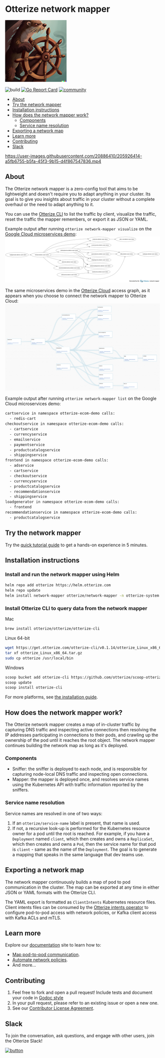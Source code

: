 # Otterize network mapper

<img title="Otter Manning Helm" src="./otterhelm.png" width=200 />


![build](https://github.com/otterize/network-mapper/actions/workflows/build.yaml/badge.svg)
[![Go Report Card](https://goreportcard.com/badge/github.com/otterize/network-mapper/src)](https://goreportcard.com/report/github.com/otterize/network-mapper/src)
[![community](https://img.shields.io/badge/slack-Otterize_Slack-purple.svg?logo=slack)](https://joinslack.otterize.com)

* [About](#about)
* [Try the network mapper](#try-the-network-mapper)
* [Installation instructions](#installation-instructions)
* [How does the network mapper work?](#how-does-the-network-mapper-work)
  * [Components](#components)
  * [Service name resolution](#service-name-resolution)
* [Exporting a network map](#exporting-a-network-map)
* [Learn more](#learn-more)
* [Contributing](#contributing)
* [Slack](#slack)


https://user-images.githubusercontent.com/20886410/205926414-a5fb6755-b5fa-45f3-9b15-d4f867547836.mp4


## About
The Otterize network mapper is a zero-config tool that aims to be lightweight and doesn't require you to adapt anything in your cluster. Its goal is to give you insights about traffic in your cluster without a complete overhaul or the need to adapt anything to it.

You can use the [Otterize CLI](https://github.com/otterize/otterize-cli) to list the traffic by client, visualize the traffic, reset the traffic the mapper remembers, or export it as JSON or YAML.

Example output after running `otterize network-mapper visualize` on the [Google Cloud microservices demo](https://github.com/GoogleCloudPlatform/microservices-demo):
![graph](visualize-example.png)

The same microservices demo in the [Otterize Cloud](https://otterize.com/cloud-beta) access graph, as it appears when you choose to connect the network mapper to Otterize Cloud:
![image](cloud-example.png)


Example output after running `otterize network-mapper list` on the Google Cloud microservices demo:
```bash
cartservice in namespace otterize-ecom-demo calls:
  - redis-cart
checkoutservice in namespace otterize-ecom-demo calls:
  - cartservice
  - currencyservice
  - emailservice
  - paymentservice
  - productcatalogservice
  - shippingservice
frontend in namespace otterize-ecom-demo calls:
  - adservice
  - cartservice
  - checkoutservice
  - currencyservice
  - productcatalogservice
  - recommendationservice
  - shippingservice
loadgenerator in namespace otterize-ecom-demo calls:
  - frontend
recommendationservice in namespace otterize-ecom-demo calls:
  - productcatalogservice
```
 
## Try the network mapper

Try the [quick tutorial guide](https://docs.otterize.com/quick-tutorials/k8s-network-mapper) to get a hands-on experience in 5 minutes.

## Installation instructions
### Install and run the network mapper using Helm
```bash
helm repo add otterize https://helm.otterize.com
helm repo update
helm install network-mapper otterize/network-mapper -n otterize-system --create-namespace --wait
```
### Install Otterize CLI to query data from the network mapper
Mac
```bash
brew install otterize/otterize/otterize-cli
```
Linux 64-bit
```bash
wget https://get.otterize.com/otterize-cli/v0.1.14/otterize_Linux_x86_64.tar.gz
tar xf otterize_Linux_x86_64.tar.gz
sudo cp otterize /usr/local/bin
```
Windows
```bash
scoop bucket add otterize-cli https://github.com/otterize/scoop-otterize-cli
scoop update
scoop install otterize-cli
```
For more platforms, see [the installation guide](https://docs.otterize.com/k8s-installation/#install-the-otterize-cli).

## How does the network mapper work?
The Otterize network mapper creates a map of in-cluster traffic by capturing DNS traffic and inspecting active connections then resolving the IP addresses participating in connections to their pods, and crawling up the ownership of the pod until it reaches the root object. The network mapper continues building the network map as long as it's deployed.
### Components
- Sniffer: the sniffer is deployed to each node, and is responsible for capturing node-local DNS traffic and inspecting open connections.
- Mapper: the mapper is deployed once, and resolves service names using the Kubernetes API with traffic information reported by the sniffers.

### Service name resolution
Service names are resolved in one of two ways:
1. If an `otterize/service-name` label is present, that name is used.
2. If not, a recursive look-up is performed for the Kubernetes resource owner for a pod until the root is reached.
For example, if you have a `Deployment` named `client`, which then creates and owns a `ReplicaSet`, 
which then creates and owns a `Pod`, then the service name for that pod is `client` - same as the name of the `Deployment`.
The goal is to generate a mapping that speaks in the same language that dev teams use.

## Exporting a network map
The network mapper continuously builds a map of pod to pod communication in the cluster. The map can be exported at any time in either JSON or YAML formats with the Otterize CLI.

The YAML export is formatted as `ClientIntents` Kubernetes resource files. Client intents files can be consumed by the [Otterize intents operator](https://github.com/otterize/intents-operator) to configure pod-to-pod access with network policies, or Kafka client access with Kafka ACLs and mTLS.

## Learn more
Explore our [documentation](https://docs.otterize.com/) site to learn how to:
- [Map pod-to-pod communication](https://docs.otterize.com/guides/k8s-mapping-pod-to-pod-calls).
- [Automate network policies](https://docs.otterize.com/quick-tutorials/k8s-network-policies).
- And more...

## Contributing
1. Feel free to fork and open a pull request! Include tests and document your code in [Godoc style](https://go.dev/blog/godoc)
2. In your pull request, please refer to an existing issue or open a new one.
3. See our [Contributor License Agreement](https://github.com/otterize/cla/).

## Slack
To join the conversation, ask questions, and engage with other users, join the Otterize Slack!
 
[![button](https://i.ibb.co/vwRP6xK/Group-3090-2.png)](https://joinslack.otterize.com)
